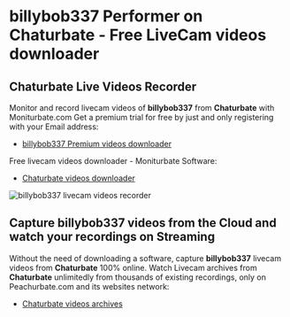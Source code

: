 # billybob337 Performer on Chaturbate - Free LiveCam videos downloader

## Chaturbate Live Videos Recorder

Monitor and record livecam videos of **billybob337** from **Chaturbate** with Moniturbate.com
Get a premium trial for free by just and only registering with your Email address:
* [billybob337 Premium videos downloader](https://moniturbate.com/request-demo-licence-key.html)

Free livecam videos downloader - Moniturbate Software:
* [Chaturbate videos downloader](https://moniturbate.com/moniturbate-download-software.html)

![billybob337 livecam videos recorder](https://peachurnet.com/templates/moniturbate-software.png)


## Capture billybob337 videos from the Cloud and watch your recordings on Streaming

Without the need of downloading a software, capture **billybob337** livecam videos from **Chaturbate** 100% online.
Watch Livecam archives from **Chaturbate** unlimitedly from thousands of existing recordings, only on Peachurbate.com and its websites network:
* [Chaturbate videos archives](https://peachurnet.com/)